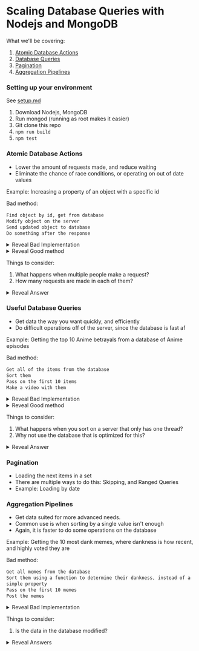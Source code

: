 # Scaling Database Queries with Nodejs and MongoDB

What we'll be covering:

1. [Atomic Database Actions](#atomic-database-actions)
2. [Database Queries](#useful-database-queries)
3. [Pagination](#pagination)
4. [Aggregation Pipelines](#aggregation-pipelines)

### Setting up your environment
See [setup.md](https://github.com/Branch-Bunch/Scalability-Workshop/blob/master/setup.md)

1. Download Nodejs, MongoDB
2. Run mongod (running as root makes it easier)
3. Git clone this repo
4. ```npm run build```
5. ```npm test```


### Atomic Database Actions

- Lower the amount of requests made, and reduce waiting
- Eliminate the chance of race conditions, or operating on out of date values

Example: Increasing a property of an object with a specific id

Bad method:
```
Find object by id, get from database
Modify object on the server
Send updated object to database
Do something after the response
```
<details><summary>Reveal Bad Implementation</summary>
```js
Sortable.findById(id)
  .then((object) => {
    object.property += 5
    return object.save()
  })
  .then(doSomething)
```
</details>

<details><summary>Reveal Good method</summary>
```
Tell the database to increment a certain property of object #id, and respond with the updated object
Do something after the response
```

```js
Sortable.findByIdAndUpdate(
  id,
  { $inc: { property: 5 } },
  {
    new: true,
  })
  .then(doSomething)
```
</details>

Things to consider:

1. What happens when multiple people make a request?
2. How many requests are made in each of them?

<details><summary>Reveal Answer</summary>

1. Atomic actions ensure that the proper data is being modified the proper amount
2. Finding, modifying, then saving is 2, while finding and updating on the database is just 1

![Having two networking requests race can cause a race condition](/img/race-condition.png)

</details>

### Useful Database Queries

- Get data the way you want quickly, and efficiently
- Do difficult operations off of the server, since the database is fast af

Example: Getting the top 10 Anime betrayals from a database of Anime episodes

Bad method:

```
Get all of the items from the database
Sort them
Pass on the first 10 items
Make a video with them
```
<details><summary>Reveal Bad Implementation</summary>

```js
function comparison(first, second) {
  // compare the anime episodes
  // return 1 or -1 to get sort to order them
}

AnimeEpisodes.find({})
  .then(animeArray => animeArray.sort(comparison).slice(0, 10)))
  .then(makeVideo)
```
</details>

<details><summary>Reveal Good method</summary>
```
Tell the database to give you the first 10 elements of the sorted array
Do something with the sorted data
```

```js
AnimeEpisodes.find({})
  .sort({ betrayal: -1 })
  .limit(10)
  .then(makeVideo)
```
</details>

Things to consider:

1. What happens when you sort on a server that only has one thread?
2. Why not use the database that is optimized for this?

<details><summary>Reveal Answer</summary>

1. Sorting blocks the entire process, and makes things slow
2. Might as well use the database as it does it in a faster method.

</details>

### Pagination

- Loading the next items in a set
- There are multiple ways to do this: Skipping, and Ranged Queries
- Example: Loading by date

### Aggregation Pipelines

- Get data suited for more advanced needs.
- Common use is when sorting by a single value isn't enough
- Again, it is faster to do some operations on the database

Example: Getting the 10 most dank memes, where dankness is how recent, and highly voted they are

Bad method:

```
Get all memes from the database
Sort them using a function to determine their dankness, instead of a simple property
Pass on the first 10 memes
Post the memes
```

<details><summary>Reveal Bad Implementation</summary>
```js
function getDankness(meme) {
  // divides score by how old it is
  return (meme.score / meme.dateField.getTime())
}

function comparison(first, second) {
  // use getDankness to return 1 or -1 for sort to order the memes
}

Memes.find({})
  .then(memesList => sort(array, getObjectValue).slice(0, 10))
  .then(postMemes)
```
</details>

<details><summary>Reveal Good Method</summary>
```
Add a temporary field to each of the memes named dankness, and calculate it
Sort all of the memes by dankness, on the database still
Respond to the server with the 10 dankest memes
Post the memes
```

```js
Memes.aggregate([
  {
    $project: {
      score: '$score',
      value: '$value',
      dankness: {
        $divide: [ '$score', '$value' ]
      }
    }
  },
  { 
    $sort: { dankness: -1} 
  },
])
  .limit(10)
  .then(postMemes)
```
</details>

Things to consider:

1. Is the data in the database modified?

<details><summary>Reveal Answers</summary>

1. The fields you add are temporary, so it is a good solution

Again, sorting on the database is a good solution in this example
</details>
